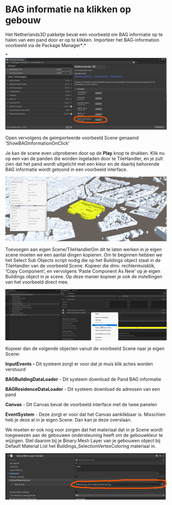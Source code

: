# BAG informatie na klikken op gebouw

Het Netherlands3D pakketje bevat een voorbeeld om BAG informatie op te halen van een pand door er op te klikken.
Importeer het BAG-information voorbeeld via de Package Manager*:*

*![img](./imgs/bag/image1.png)

[^Je kunt de Package Manager boven in Unity vinden onder ‘Window/Package Manager’]: 

Open vervolgens de geimporteerde voorbeeld Scene genaamd ‘ShowBAGInformationOnClick’

Je kan de scene even uitproberen door op de **Play** knop te drukken. 
Klik nu op een van de panden die worden ingeladen door te TileHandler, en je zult zien dat het pand wordt uitgelicht met een kleur en de daarbij behorende BAG informatie wordt getoond in een voorbeeld interface.

![img](./imgs/bag/image2.png)

Toevoegen aan eigen Scene/TileHandlerOm dit te laten werken in je eigen scene moeten we een aantal dingen kopieren.
Om te beginnen hebben we het Select Sub Objects script nodig die op het Buildings object staat in de TileHandler van de voorbeeld Scene.
Kopieer die dmv. rechtermuisklik, ‘Copy Component’, en vervolgens ‘Paste Component As New’ op je eigen Buildings object in je scene. 
Op deze manier kopieer je ook de instellingen van het voorbeeld direct mee.

![img](./imgs/bag/image3.png)

[^Verander eventueel de Selection Vertex Color om een andere selectiekleur te gebruiken]: 

Kopieer dan de volgende objecten vanuit de voorbeeld Scene naar je eigen Scene:

**InputEvents -** Dit systeem zorgt er voor dat je muis klik acties worden verstuurd

**BAGBuildingDataLoader** - Dit systeem download de Pand BAG informatie

**BAGResidenceDataLoader** - Dit systeem download de adressen van een pand

**Canvas** - Dit Canvas bevat de voorbeeld interface met de twee panelen

**EventSystem** - Deze zorgt er voor dat het Canvas aanklikbaar is. Misschien heb je deze al in je eigen Scene. Dan kan je deze overslaan.

We moeten er ook nog voor zorgen dat het materiaal dat in je Scene wordt toegewezen aan de gebouwen ondersteuning heeft om de gebouwkleur te wijzigen. Stel daarom bij je Binary Mesh Layer van je gebouwen object bij Default Material List het Buildings_SelectionVertexColoring materiaal in.

![img](./imgs/bag/image4.png)

[^Je kan een materiaal vanuit je Assets op het element slepen, of via het bolletje rechts opzoeken]: 

